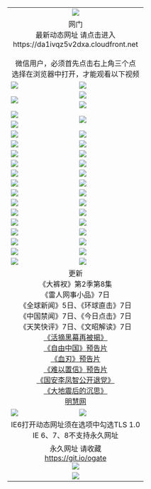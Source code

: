 ﻿<table>
  <tr></tr>
  <tr><td colspan=2 align=center><img src="https://cloud.githubusercontent.com/assets/11880933/13434984/f430fae2-e012-11e5-814f-c2df1e82b247.jpg" /></td></tr>
  <tr><td colspan=2 align=center>网门<br>最新动态网址 请点击进入
<br>https://da1ivqz5v2dxa.cloudfront.net
      <br><br>微信用户，必须首先点击右上角三个点<br>选择在浏览器中打开，才能观看以下视频</td>
  </tr>
  <tr>
    <td><a href="https://da1ivqz5v2dxa.cloudfront.net/ogNice.aspx" target="_blank"><img src="https://da1ivqz5v2dxa.cloudfront.net/Up/0WCYY.jpg" /></a></td>
    <td><a href="https://da1ivqz5v2dxa.cloudfront.net/onCO.aspx?ob=600%E4%BA%8B%E7%89%A9&op=%E5%A2%9E%E5%88%A0%E6%94%B9&args=WH1~%23%E7%B1%BB%E5%9E%8B6%E6%96%B0%E9%97%BB%7c%23%E7%B1%BB%E5%9E%8B6%E8%AF%84%E8%AE%BA&mode=" target="_blank"><img src="https://da1ivqz5v2dxa.cloudfront.net/Up/0WZTT.jpg" /></a></td> 
  </tr>
  <tr>
    <td rowspan=2><a href="https://da1ivqz5v2dxa.cloudfront.net/ogUP.aspx?name=11DKC.mp4&count=T:2,2:8,1:16&from=github" target="_blank"><img src="https://da1ivqz5v2dxa.cloudfront.net/Up/11DKC1.jpg" /></a></td> 
    <td><div><a href="https://da1ivqz5v2dxa.cloudfront.net/ogUP.aspx?name=LRWS.mp4&count=7B:9,6B:44,5A:10,5B:35,4A:14,4B:19,3A:10,3B:26,2A:16,2B:21,1A:23,1B:29&current=7B:9" target="_blank"><img src="https://da1ivqz5v2dxa.cloudfront.net/Up/LRWS.jpg" /></a></td>
   </tr>
  <tr>
    <td><a href="https://da1ivqz5v2dxa.cloudfront.net/ogNiceVedio.aspx" target="_blank"><img src="https://da1ivqz5v2dxa.cloudfront.net/Up/TGKDY.jpg" /></a></td>
  </tr>
  <tr>
    <td><a href="https://da1ivqz5v2dxa.cloudfront.net/ogUP.aspx?name=JQR.mp4&count=2" target="_blank"><img src="https://da1ivqz5v2dxa.cloudfront.net/Up/JQR.jpg" /></a></td>   
    <td rowspan=2><a href="https://da1ivqz5v2dxa.cloudfront.net/ogUP.aspx?name=JP.mp4&count=9" target="_blank"><img src="https://da1ivqz5v2dxa.cloudfront.net/Up/JP.jpg" /></td>
  </tr>
  <tr>
    <td><a href="https://da1ivqz5v2dxa.cloudfront.net/ogUP.aspx?name=WH.mp4" target="_blank"><img src="https://da1ivqz5v2dxa.cloudfront.net/Up/WH.jpg" /></a></td>
  </tr>
  <tr>
    <td><a href="https://da1ivqz5v2dxa.cloudfront.net/ogUP.aspx?name=SSZJ.mp4&count=SP:6,480P:9" target="_blank"><img src="https://da1ivqz5v2dxa.cloudfront.net/Up/SSZJ.jpg" /></a></td>
    <td><a href="https://da1ivqz5v2dxa.cloudfront.net/ogUP.aspx?name=ZY.mp4&count=2015:16" target="_blank"><img src="https://da1ivqz5v2dxa.cloudfront.net/Up/ZY.jpg" /></a</td>
  </tr>
  <tr>
    <td><a href="https://da1ivqz5v2dxa.cloudfront.net/ogUP.aspx?name=XTFY.mp4&count=B:2,A:24" target="_blank"><img src="https://da1ivqz5v2dxa.cloudfront.net/Up/XTFY.jpg" /></a></td>
    <td><a href="https://da1ivqz5v2dxa.cloudfront.net/ogUP.aspx?name=1XQK.mp4&count=13" target="_blank"><img src="https://da1ivqz5v2dxa.cloudfront.net/Up/1XQK.jpg" /></a</td>
  </tr>
  <tr>
    <td><a href="https://da1ivqz5v2dxa.cloudfront.net/ogUP.aspx?name=1LYF.mp4&count=2" target="_blank"><img src="https://da1ivqz5v2dxa.cloudfront.net/Up/1LYF0.jpg" /></a></td>
    <td><a href="https://da1ivqz5v2dxa.cloudfront.net/ogUP.aspx?name=1ZGC.mp4&count=6" target="_blank"><img src="https://da1ivqz5v2dxa.cloudfront.net/Up/1ZGC0.jpg" /></a></td>
  </tr>
  <tr>
    <td><a href="https://da1ivqz5v2dxa.cloudfront.net/ogUP.aspx?name=1ZKM.mp4&count=3&current=3" target="_blank"><img src="https://da1ivqz5v2dxa.cloudfront.net/Up/1ZKM0.jpg" /></a></td>  
    <td><a href="https://da1ivqz5v2dxa.cloudfront.net/ogUP.aspx?name=1WWY.mp4&count=6&current=6" target="_blank"><img src="https://da1ivqz5v2dxa.cloudfront.net/Up/1WWY0.jpg" /></a></td>
  </tr>
  <tr>
    <td><a href="https://da1ivqz5v2dxa.cloudfront.net/ogUP.aspx?name=10JGY.mp4&count=3" target="_blank"><img src="https://da1ivqz5v2dxa.cloudfront.net/Up/10JGY0.jpg" /></a></td>
    <td><a href="https://da1ivqz5v2dxa.cloudfront.net/ogUP.aspx?name=10CYS.mp4&count=2" target="_blank"><img src="https://da1ivqz5v2dxa.cloudfront.net/Up/10CYS0.jpg" /></a></td>
  </tr>
  <tr>
    <td><a href="https://da1ivqz5v2dxa.cloudfront.net/ogUP.aspx?name=4SQQ.mp4&count=201603:5,201602:20,201601:21&current=201603:5" target="_blank"><img src="https://da1ivqz5v2dxa.cloudfront.net/Up/4SQQ0.jpg"/></a></td>
    <td><a href="https://da1ivqz5v2dxa.cloudfront.net/ogUP.aspx?name=4SHQ.mp4&count=201603:7,201602:27,201601:28&current=201603:7" target="_blank"><img src="https://da1ivqz5v2dxa.cloudfront.net/Up/4SHQ0.jpg"/></a></td>
  </tr>
  <tr>
    <td><a href="https://da1ivqz5v2dxa.cloudfront.net/ogUP.aspx?name=4SZG.mp4&count=201603:6,201602:21,201601:23&current=201603:6" target="_blank"><img src="https://da1ivqz5v2dxa.cloudfront.net/Up/4SZG0.jpg"/></a></td>
    <td><a href="https://da1ivqz5v2dxa.cloudfront.net/ogUP.aspx?name=4SDJ.mp4&count=201603A:6,201603B:4,201602A:24,201602B:7,201601A:48,201601B:6&current=201603A:6" target="_blank"><img src="https://da1ivqz5v2dxa.cloudfront.net/Up/4SDJ0.jpg"/></a></td>
  </tr>
  <tr>
    <td><a href="https://da1ivqz5v2dxa.cloudfront.net/ogUP.aspx?name=4CTX.mp4&count=201603:2,201602:3,201601:4&current=201603:2" target="_blank"><img src="https://da1ivqz5v2dxa.cloudfront.net/Up/4CTX0.jpg"/></a></td>
    <td><a href="https://da1ivqz5v2dxa.cloudfront.net/ogUP.aspx?name=4CWZ.mp4&count=201603:1,201602:4,201601:4&current=201603:1" target="_blank"><img src="https://da1ivqz5v2dxa.cloudfront.net/Up/4CWZ0.jpg"/></a></td>
  </tr>
  <tr>
    <td><a href="https://da1ivqz5v2dxa.cloudfront.net/onUP.aspx?name=https://d2t6x1lwzcff38.cloudfront.net/" target="_blank"><img src="https://da1ivqz5v2dxa.cloudfront.net/Up/0DTW.jpg"/></a></td>
    <td><a href="https://da1ivqz5v2dxa.cloudfront.net/onUP.aspx?name=https://d240ns8up8earz.cloudfront.net/acenter/" target="_blank"><img src="https://da1ivqz5v2dxa.cloudfront.net/Up/0TDW.jpg" /></a></td>
  </tr>
  <tr>
    <td><a href="https://da1ivqz5v2dxa.cloudfront.net/onUP.aspx?name=https://d4508d6vomz2p.cloudfront.net/gb/nsc413.htm" target="_blank"><img src="https://da1ivqz5v2dxa.cloudfront.net/Up/0DJY.jpg" /></a></td>
    <td><a href="https://da1ivqz5v2dxa.cloudfront.net/onUP.aspx?name=https://d3bxwq7vzudb5l.cloudfront.net/xtr/gb/prog204.html" target="_blank"><img src="https://da1ivqz5v2dxa.cloudfront.net/Up/0XTR.jpg" /></a></td>
  </tr>
  <tr>
    <td><a href="https://da1ivqz5v2dxa.cloudfront.net/onUP.aspx?name=https://d3aj00iefsmfgc.cloudfront.net/" target="_blank"><img src="https://da1ivqz5v2dxa.cloudfront.net/Up/0MHW.jpg" /></a></td>
    <td><a href="https://da1ivqz5v2dxa.cloudfront.net/onUP.aspx?name=https://d1lcj91uv80klr.cloudfront.net/" target="_blank"><img src="https://da1ivqz5v2dxa.cloudfront.net/Up/0ZJW.jpg" /></a></td>
  </tr>
  <tr>
    <td><a href="https://da1ivqz5v2dxa.cloudfront.net/ogUP.aspx?name=0FG.zip" target="_blank"><img src="https://da1ivqz5v2dxa.cloudfront.net/Up/0FG.jpg" /></a></td>
    <td><a href="https://da1ivqz5v2dxa.cloudfront.net/ogUP.aspx?name=0FGA.apk" target="_blank"><img src="https://da1ivqz5v2dxa.cloudfront.net/Up/0FGA.jpg" /></a></td>
  </tr>
  <tr>
    <td><a href="https://da1ivqz5v2dxa.cloudfront.net/ogUP.aspx?name=0U.zip" target="_blank"><img src="https://da1ivqz5v2dxa.cloudfront.net/Up/0U.jpg" /></a></td>
    <td><a href="https://da1ivqz5v2dxa.cloudfront.net/ogUP.aspx?name=0UA.apk" target="_blank"><img src="https://da1ivqz5v2dxa.cloudfront.net/Up/0UA.jpg" /></a></td>
  </tr>
  <tr>
    <td><a href="https://da1ivqz5v2dxa.cloudfront.net/ogUP.aspx?name=0iPPOTV.zip" target="_blank"><img src="https://da1ivqz5v2dxa.cloudfront.net/Up/0iPPOTV.jpg" /></a></td>
    <td><a href="https://da1ivqz5v2dxa.cloudfront.net/ogUP.aspx?name=0iNTD.apk" target="_blank"><img src="https://da1ivqz5v2dxa.cloudfront.net/Up/0iNTD.jpg" /></a></td>
  </tr>
  <tr>
    <td colspan=2 align=center>更新<br>
      《大裤衩》第2季第8集<br>
      《雷人网事小品》7日<br>
      《全球新闻》5日、《环球直击》7日<br>
      《中国禁闻》7日、《今日点击》7日<br>
      《天笑快评》7日、《文昭解读》7日<br>
      <a href="https://da1ivqz5v2dxa.cloudfront.net/ogUP.aspx?name=SSZJ480P9.mp4" target="_blank">《活摘黑幕再被揭》</a><br>
      <a href="https://da1ivqz5v2dxa.cloudfront.net/ogUP.aspx?name=11ZYZG0.mp4" target="_blank">《自由中国》预告片</a><br>
      <a href="https://da1ivqz5v2dxa.cloudfront.net/ogUP.aspx?name=11XR.mp4" target="_blank">《血刃》预告片</a><br>
      <a href="https://da1ivqz5v2dxa.cloudfront.net/ogUP.aspx?name=11NYZX.mp4&count=2" target="_blank">《难以置信》预告片</a><br>
      <a href="https://da1ivqz5v2dxa.cloudfront.net/ogUP.aspx?name=4LFZ.mp4" target="_blank">《国安李凤智公开退党》</a><br>
      <a href="https://da1ivqz5v2dxa.cloudfront.net/ogUP.aspx?name=4DDZHDCS.mp4" target="_blank">《大地震后的沉思》</a><br>
      <a href="https://da1ivqz5v2dxa.cloudfront.net/onUP.aspx?name=https://www.minghui.org/" target="_blank">明慧网</a></td>
    </td>
  </tr>
  <tr>
    <td><a href="https://da1ivqz5v2dxa.cloudfront.net/ogDY.aspx" target="_blank"><img src="https://da1ivqz5v2dxa.cloudfront.net/Up/0FK.jpg" /></a></td>
    <td><a href="https://da1ivqz5v2dxa.cloudfront.net/ogST.aspx" target="_blank"><img src="https://da1ivqz5v2dxa.cloudfront.net/Up/0ST.jpg" /></a></td> 
  </tr>
  <tr>
    <td colspan=2 align=center>IE6打开动态网址须在选项中勾选TLS 1.0<br/>IE 6、7、8不支持永久网址<br/>
      <!--微信可扫描以下临时二维码<br/>https://bit.ly/1mBQHW8<br/><a href="https://da1ivqz5v2dxa.cloudfront.net/Up/0WMGDL3.png" target="_blank"><img src="https://da1ivqz5v2dxa.cloudfront.net/Up/0WMGD3.png"/></a><br-->
  </tr>
  <tr>
    <td colspan=2 align=center>永久网址 请收藏<br/><a href="https://git.io/ogate" target="_blank">https://git.io/ogate</a><br/><a href="https://da1ivqz5v2dxa.cloudfront.net/Up/0WMGDL2.png" target="_blank"><img src="https://da1ivqz5v2dxa.cloudfront.net/Up/0WMGD2.png"/></a></td>
  </tr>
  <tr>
    <td colspan=2 align=center><a href="https://da1ivqz5v2dxa.cloudfront.net/ogUP.aspx?name=0oGate.apk" target="_blank"><img src="https://da1ivqz5v2dxa.cloudfront.net/Up/0WMAZ.jpg" /></a></td>
  </tr>
  <!--tr>
    <td colspan=2 align=center>可能失效的动态网址
    </td>
  </tr-->
</table>
